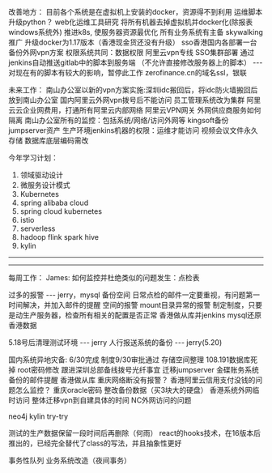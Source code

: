 改善地方：
目前各个系统是在虚拟机上安装的docker，资源得不到利用
运维脚本升级python？
web化运维工具研究
将所有机器去掉虚拟机并docker化(除报表windows系统外)
推进k8s, 使服务器资源最优化
所有业务系统有主备
skywalking推广
升级docker为1.17版本（香港现金货还没有升级）
sso香港国内各部署一台
备份外网vpn方案
权限系统共同：数据权限
阿里云vpn专线
SSO集群部署
通过jenkins自动推送gitlab中的脚本到服务端
（不允许直接修改服务器上的脚本） --- 对现在有的脚本有较大的影响，暂停此工作
zerofinance.cn的域名ssl，银联

未来工作：
南山办公室以新的vpn方案实施:深圳idc搬回后，将idc防火墙搬回后放到南山办公室
国内阿里云外网vpn拨号后不能访问
员工管理系统改为集群
阿里云云企业网费用，打通所有阿里云内部网络
阿里云VPN网关
外网供应商服务如何隔离
南山办公室所有的监控：包括系统/网络/访问外网等
kingsoft备份
jumpserver资产
生产环境jenkins机器的权限：运维才能访问
视频会议文件永久存储
数据库底层编码需改

今年学习计划：
1. 领域驱动设计
2. 微服务设计模式
3. Kubernetes
4. spring alibaba cloud
5. spring cloud kubernetes
6. istio
7. serverless
8. hadoop flink spark hive
9. kylin
-------------------------------------------------

---------------------------------------------------
每周工作：
James:
如何监控并杜绝类似的问题发生：点检表

过多的报警 --- jerry，mysql 备份空间
日常点检的邮件一定要重视，有问题第一时间解决，并加入邮件的提醒
空间的报警
mount目录异常的报警
制定制度，只要是动生产服务器，检查所有相关的配置是否正常
香港做从库并jenkins mysql还原香港数据

5.18号后清理测试环境 --- jerry
人行报送系统的备份 --- jerry(5.20)

国内系统异地灾备: 6/30完成
制度9/30审批通过
存储空间整理
108.191数据库死掉
root密码修改
跟进深圳总部备线拨号光纤事宜
迁移jumpserver
金碟账务系统备份的邮件提醒
香港做从库
重庆网络断没有报警？
香港阿里云信用支付没钱的问题怎么监控？
重庆oracle密码
整改备份数据（买3块大的硬盘）
香港系统外网临时访问
整体迁移vpn到自建具体的时间
NC外网访问的问题

neo4j
kylin
try-try

测试的生产数据保留一段时间后再删除（何雨）
react的hooks技术，在16版本后推出的，已经完全替代了class的写法，并且抽象性更好

事务性队列
业务系统改造（夜间事务）
